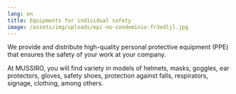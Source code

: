 ```yaml
---
lang: en
title: Equipments for individual safety
image: /assets/img/uploads/epi-no-condominio-fr3odljl.jpg
---
```

We provide and distribute high-quality personal protective equipment (PPE) that ensures the safety of your work at your company.

At MUSSIRO, you will find variety in models of helmets, masks, goggles, ear protectors, gloves, safety shoes, protection against falls, respirators, signage, clothing, among others.